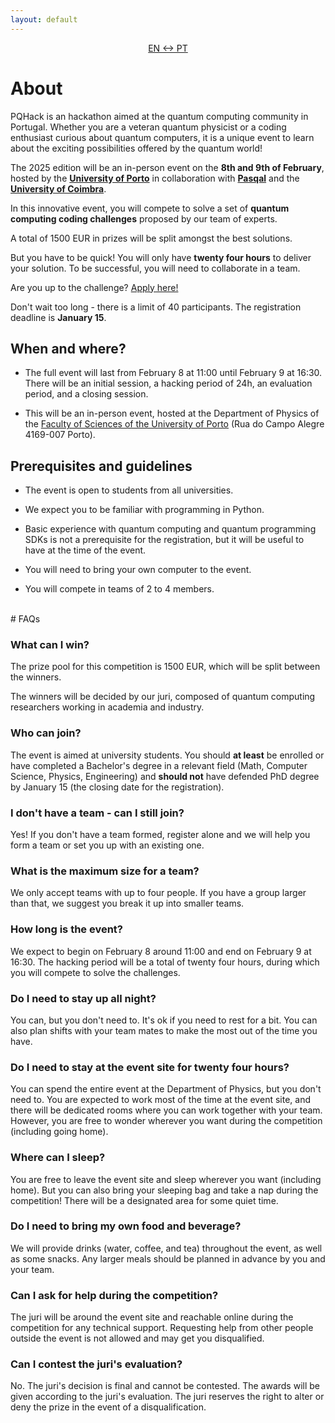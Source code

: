 ```yaml
---
layout: default
---
```


<p style="text-align:center;">
     <a href="./pt.html" class="btn">EN <-> PT</a>
</p>

# About

PQHack is an hackathon aimed at the quantum computing community in Portugal. Whether you are a veteran quantum physicist or a coding enthusiast curious about quantum computers, it is a unique event to learn about the exciting possibilities offered by the quantum world!

The 2025 edition will be an in-person event on the **8th and 9th of February**, hosted by the [**University of Porto**](https://www.up.pt/portal/en/) in collaboration with [**Pasqal**](https://www.pasqal.com/) and the [**University of Coimbra**](https://www.uc.pt/en/).

In this innovative event, you will compete to solve a set of **quantum computing coding challenges** proposed by our team of experts.

<div class="highlight">
    A total of 1500 EUR in prizes will be split amongst the best solutions.
</div>

But you have to be quick!
You will only have **twenty four hours** to deliver your solution.
To be successful, you will need to collaborate in a team.

<div class="highlight">
    Are you up to the challenge? <a href="https://www.google.com/" class="btn btn-large">Apply here!</a>
</div>

Don't wait too long - there is a limit of 40 participants.
The registration deadline is **January 15**.

## When and where?

- The full event will last from February 8 at 11:00 until February 9 at 16:30. There will be an initial session, a hacking period of 24h, an evaluation period, and a closing session.

- This will be an in-person event, hosted at the Department of Physics of the [Faculty of Sciences of the University of Porto](https://www.up.pt/fcup/pt/) (Rua do Campo Alegre 4169-007 Porto).

## Prerequisites and guidelines

- The event is open to students from all universities.

- We expect you to be familiar with programming in Python.

- Basic experience with quantum computing and quantum programming SDKs is not a prerequisite for the registration, but it will be useful to have at the time of the event.

- You will need to bring your own computer to the event.

- You will compete in teams of 2 to 4 members.

<br>
# FAQs

### What can I win?

The prize pool for this competition is 1500 EUR, which will be split between the winners.

The winners will be decided by our juri, composed of quantum computing researchers working in academia and industry.

### Who can join?

The event is aimed at university students. You should **at least** be enrolled or have completed a Bachelor's degree in a relevant field (Math, Computer Science, Physics, Engineering) and **should not** have defended PhD degree by January 15 (the closing date for the registration).

### I don't have a team - can I still join?
Yes! If you don't have a team formed, register alone and we will help you form a team or set you up with an existing one.

### What is the maximum size for a team?
We only accept teams with up to four people.
If you have a group larger than that, we suggest you break it up into smaller teams.

### How long is the event?
We expect to begin on February 8 around 11:00 and end on February 9 at 16:30. 
The hacking period will be a total of twenty four hours, during which you will compete to solve the challenges.

### Do I need to stay up all night?
You can, but you don't need to.
It's ok if you need to rest for a bit.
You can also plan shifts with your team mates to make the most out of the time you have.

### Do I need to stay at the event site for twenty four hours?
You can spend the entire event at the Department of Physics, but you don't need to. You are expected to work
most of the time at the event site, and there will be dedicated rooms where you can work together with your team.
However, you are free to wonder wherever you want during the competition (including going home).

### Where can I sleep?
You are free to leave the event site and sleep wherever you want (including home).
But you can also bring your sleeping bag and take a nap during the competition! There will be a designated area for some quiet time.

### Do I need to bring my own food and beverage?
We will provide drinks (water, coffee, and tea) throughout the event, as well as some snacks. Any larger meals should be planned in advance by you and your team.

### Can I ask for help during the competition?
The juri will be around the event site and reachable online during the competition for any technical support. Requesting help from other people outside the event is not allowed and may get you disqualified.

### Can I contest the juri's evaluation?
No. The juri's decision is final and cannot be contested.
The awards will be given according to the juri's evaluation.
The juri reserves the right to alter or deny the prize in the event of a disqualification.